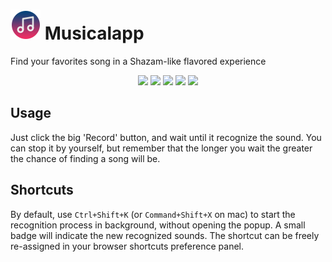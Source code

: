 # ![Logo](.github/logo.png?raw=true 'Logo') Musicalapp

Find your favorites song in a Shazam-like flavored experience

<p align="center">

<img width="300" src="https://github.com/Liinkiing/musicalapp/raw/master/.github/screens/main-light.png?raw=true">
<img width="300" src="https://github.com/Liinkiing/musicalapp/raw/master/.github/screens/main-dark.png?raw=true">
<img width="300" src="https://github.com/Liinkiing/musicalapp/raw/master/.github/screens/history-light.png?raw=true">
<img width="300" src="https://github.com/Liinkiing/musicalapp/raw/master/.github/screens/history-dark.png?raw=true">

<img width="400" src="https://github.com/Liinkiing/musicalapp/raw/master/.github/screens/musicalapp.gif?raw=true">

</p>

## Usage

Just click the big 'Record' button, and wait until it recognize the sound. You can
stop it by yourself, but remember that the longer you wait the greater the chance of finding
a song will be.

## Shortcuts

By default, use `Ctrl+Shift+K` (or `Command+Shift+X` on mac) to start the recognition process
in background, without opening the popup. A small badge will indicate the new
recognized sounds. The shortcut can be freely re-assigned in your browser shortcuts preference panel.
